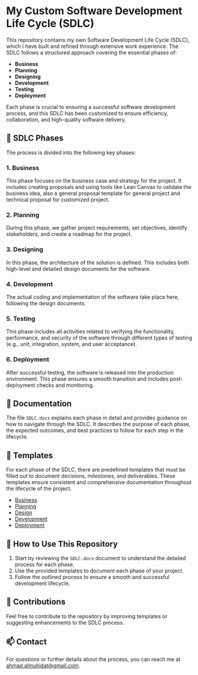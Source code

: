 # My Custom Software Development Life Cycle (SDLC)

This repository contains my own Software Development Life Cycle (SDLC), which I have built and refined through extensive work experience. The SDLC follows a structured approach covering the essential phases of:

- **Business**
- **Planning**
- **Designing**
- **Development**
- **Testing**
- **Deployment**

Each phase is crucial to ensuring a successful software development process, and this SDLC has been customized to ensure efficiency, collaboration, and high-quality software delivery.

## 📄 SDLC Phases

The process is divided into the following key phases:

### 1. **Business**
This phase focuses on the business case and strategy for the project. It includes creating proposals and using tools like Lean Canvas to validate the business idea, also a general proposal template for general project and technical proposal for customized project.

### 2. **Planning**
During this phase, we gather project requirements, set objectives, identify stakeholders, and create a roadmap for the project.

### 3. **Designing**
In this phase, the architecture of the solution is defined. This includes both high-level and detailed design documents for the software.

### 4. **Development**
The actual coding and implementation of the software take place here, following the design documents.

### 5. **Testing**
This phase includes all activities related to verifying the functionality, performance, and security of the software through different types of testing (e.g., unit, integration, system, and user acceptance).

### 6. **Deployment**
After successful testing, the software is released into the production environment. This phase ensures a smooth transition and includes post-deployment checks and monitoring.

## 📘 Documentation

The file `SDLC.docx` explains each phase in detail and provides guidance on how to navigate through the SDLC. It describes the purpose of each phase, the expected outcomes, and best practices to follow for each step in the lifecycle.

## 📝 Templates

For each phase of the SDLC, there are predefined templates that must be filled out to document decisions, milestones, and deliverables. These templates ensure consistent and comprehensive documentation throughout the lifecycle of the project.

- [Business](Business/)
- [Planning](Planning/)
- [Design](Design/)
- [Development](Development/)
- [Deployment](Deployment/)

## 🚀 How to Use This Repository

1. Start by reviewing the `SDLC.docx` document to understand the detailed process for each phase.
2. Use the provided templates to document each phase of your project.
3. Follow the outlined process to ensure a smooth and successful development lifecycle.

## 🤝 Contributions

Feel free to contribute to the repository by improving templates or suggesting enhancements to the SDLC process. 

## 📫 Contact

For questions or further details about the process, you can reach me at ahmad.almuhidat@gmail.com.
